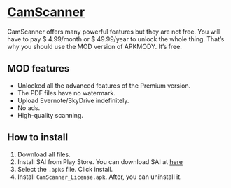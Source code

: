 # [CamScanner](https://www.camscanner.com/)
CamScanner offers many powerful features but they are not free. You will have to pay $ 4.99/month or $ 49.99/year to unlock the whole thing. That’s why you should use the MOD version of APKMODY. It’s free.

## MOD features
* Unlocked all the advanced features of the Premium version.
* The PDF files have no watermark.
* Upload Evernote/SkyDrive indefinitely.
* No ads.
* High-quality scanning.

## How to install
1. Download all files.
2. Install SAI from Play Store. You can download SAI at [here](https://github.com/Aefyr/SAI/releases)
3. Select the `.apks` file. Click install.
4. Install `CamScanner_License.apk`. After, you can uninstall it.